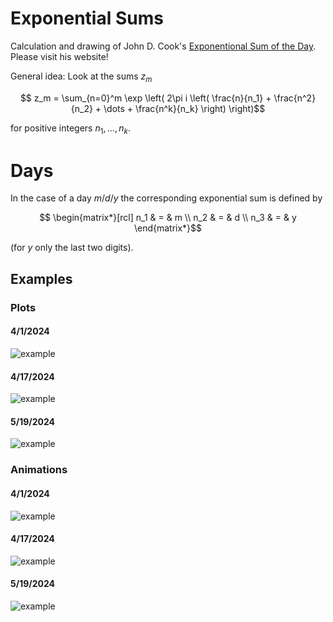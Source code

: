 # Exponential Sums

Calculation and drawing of John D. Cook's [Exponentional Sum of the Day](https://www.johndcook.com/expsum/). Please visit his website!

General idea: Look at the sums $`z_m`$
```math
    z_m =
    \sum_{n=0}^m
        \exp \left( 2\pi i \left(
            \frac{n}{n_1} + \frac{n^2}{n_2} + \dots + \frac{n^k}{n_k}
        \right) \right)
```
for positive integers $`n_1,\, \dots,\, n_k`$.

# Days
In the case of a day $`m/d/y`$ the corresponding exponential sum is defined by
```math
    \begin{matrix*}[rcl]
        n_1 & = & m \\
        n_2 & = & d \\
        n_3 & = & y
    \end{matrix*}
```
 (for $`y`$ only the last two digits).

## Examples
### Plots
#### 4/1/2024
![example](Days/24/04/4-1-24.png)
#### 4/17/2024
![example](Days/24/04/4-17-24.png)
#### 5/19/2024
![example](Days/24/05/5-19-24.png)

### Animations
#### 4/1/2024
![example](Days/24/04/4-1-24.gif)
#### 4/17/2024
![example](Days/24/04/4-17-24.gif)
#### 5/19/2024
![example](Days/24/05/5-19-24.gif)
